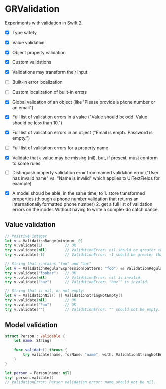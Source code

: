 GRValidation
============

Experiments with validation in Swift 2.

- [X] Type safety
- [X] Value validation
- [X] Object property validation
- [X] Custom validations
- [X] Validations may transform their input
- [ ] Built-in error localization
- [ ] Custom localization of built-in errors
- [X] Global validation of an object (like "Please provide a phone number or an email")
- [X] Full list of validation errors in a value ("Value should be odd. Value should be less than 10.")
- [X] Full list of validation errors in an object ("Email is empty. Password is empty.")
- [ ] Full list of validation errors for a property name
- [X] Validate that a value may be missing (nil), but, if present, must conform to some rules.
- [ ] Distinguish property validation error from named validation error ("User has invalid name" vs. "Name is invalid" which applies to UITextFields for example)
- [X] A model should be able, in the same time, to 1. store transformed properties (through a phone number validation that returns an internationally formatted phone number) 2. get a full list of validation errors on the model. Without having to write a complex do catch dance.


## Value validation

```swift
// Positive integer
let v = ValidationRange(minimum: 0)
try v.validate(1)          // OK
try v.validate(nil)        // ValidationError: nil should be greater than or equal to 0.
try v.validate(-1)         // ValidationError: -1 should be greater than or equal to 0.

// String that contains "foo" and "bar"
let v = ValidationRegularExpression(pattern: "foo") && ValidationRegularExpression(pattern: "bar")
try v.validate("foobar")   // OK
try v.validate(nil)        // ValidationError: nil is invalid.
try v.validate("baz")      // ValidationError: "baz"" is invalid.

// String that is nil, or not empty:
let v = ValidationNil() || ValidationStringNotEmpty()
try v.validate(nil)        // OK
try v.validate("Foo")      // OK
try v.validate("")         // ValidationError: "" should not be empty.
```


## Model validation

```swift
struct Person : Validable {
    let name: String?
    
    func validate() throws {
        try validate(name, forName: "name", with: ValidationStringNotEmpty())
    }
}

let person = Person(name: nil)
try! person.validate()
// ValidationError: Person validation error: name should not be nil.
```

